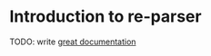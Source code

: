 # Introduction to re-parser

TODO: write [great documentation](http://jacobian.org/writing/great-documentation/what-to-write/)
